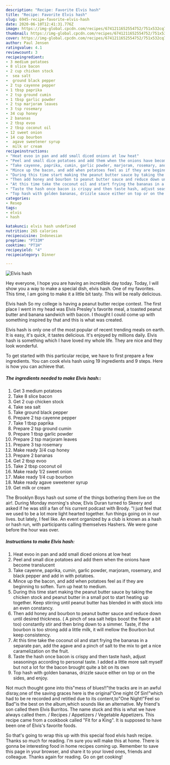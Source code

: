 ```yaml
---
description: "Recipe: Favorite Elvis hash"
title: "Recipe: Favorite Elvis hash"
slug: 6945-recipe-favorite-elvis-hash
date: 2020-06-10T12:41:31.776Z
image: https://img-global.cpcdn.com/recipes/6741211652554752/751x532cq70/elvis-hash-recipe-main-photo.jpg
thumbnail: https://img-global.cpcdn.com/recipes/6741211652554752/751x532cq70/elvis-hash-recipe-main-photo.jpg
cover: https://img-global.cpcdn.com/recipes/6741211652554752/751x532cq70/elvis-hash-recipe-main-photo.jpg
author: Paul Jensen
ratingvalue: 4.1
reviewcount: 3
recipeingredient:
- 3 medium potatoes
- 8 slice bacon
- 2 cup chicken stock
-  sea salt
-  ground black pepper
- 2 tsp cayenne pepper
- 1 tbsp paprika
- 2 tsp ground cumin
- 1 tbsp garlic powder
- 2 tsp marjoram leaves
- 3 tsp rosemary
- 34 cup honey
- 2 bananas
- 2 tbsp evoo
- 2 tbsp coconut oil
- 12 sweet onion
- 14 cup bourbon
-  agave sweetener syrup
-  milk or cream
recipeinstructions:
- "Heat evoo in pan and add small diced onions at low heat"
- "Peel and small dice potatoes and add them when the onions have become translucent"
- "Take cayenne, paprika, cumin, garlic powder, marjoram, rosemary, and black pepper and add in with potatoes."
- "Mince up the bacon, and add when potatoes feel as if they are beginning to soften. Turn up heat to medium."
- "During this time start making the peanut butter sauce by taking the chicken stock and peanut butter in a small pot to start heating up together. Keep stirring until peanut butter has blended in with stock into an even constancy."
- "Then add honey and bourbon to peanut butter sauce and reduce down until desired thickness. ( A pinch of sea salt helps boost the flavor a bit too) constantly stir and then bring down to a simmer. Taste, if the bourbon is too strong add a little milk, it will mellow the Bourbon but keep consistency."
- "At this time take the coconut oil and start frying the bananas in a separate pan, add the agave and a pinch of salt to the mix to get a nice caramelization on the fruit."
- "Taste the hash once bacon is crispy and then taste hash, adjust seasonings according to personal taste. I added a little more salt myself but not a lot for the bacon brought quite a bit on its own"
- "Top hash with golden bananas, drizzle sauce either on top or on the sides, and enjoy."
categories:
- Resep
tags:
- elvis
- hash

katakunci: elvis hash undefined
nutrition: 265 calories
recipecuisine: Indonesian
preptime: "PT33M"
cooktime: "PT1H"
recipeyield: "4"
recipecategory: Dinner

---
```



![Elvis hash](https://img-global.cpcdn.com/recipes/6741211652554752/751x532cq70/elvis-hash-recipe-main-photo.jpg)

Hey everyone, I hope you are having an incredible day today. Today, I will show you a way to make a special dish, elvis hash. One of my favorites. This time, I am going to make it a little bit tasty. This will be really delicious.

Elvis hash So my college is having a peanut butter recipe contest. The first place I went in my head was Elvis Presley&#39;s favorite meal, a toasted peanut butter and banana sandwich with bacon. I thought I could come up with something inspired by that and this is what was created.

Elvis hash is only one of the most popular of recent trending meals on earth. It is easy, it's quick, it tastes delicious. It's enjoyed by millions daily. Elvis hash is something which I have loved my whole life. They are nice and they look wonderful.


To get started with this particular recipe, we have to first prepare a few ingredients. You can cook elvis hash using 19 ingredients and 9 steps. Here is how you can achieve that.

##### The ingredients needed to make Elvis hash::

1. Get 3 medium potatoes
1. Take 8 slice bacon
1. Get 2 cup chicken stock
1. Take  sea salt
1. Take  ground black pepper
1. Prepare 2 tsp cayenne pepper
1. Take 1 tbsp paprika
1. Prepare 2 tsp ground cumin
1. Prepare 1 tbsp garlic powder
1. Prepare 2 tsp marjoram leaves
1. Prepare 3 tsp rosemary
1. Make ready 3/4 cup honey
1. Prepare 2 bananas
1. Get 2 tbsp evoo
1. Take 2 tbsp coconut oil
1. Make ready 1/2 sweet onion
1. Make ready 1/4 cup bourbon
1. Make ready  agave sweetener syrup
1. Get  milk or cream


The Brooklyn Boys hash out some of the things bothering them live on the air!. During Monday morning&#39;s show, Elvis Duran turned to Skeery and asked if he was still a fan of his current podcast with Brody. &#34;I just feel that we used to be a lot more light hearted together. fun things going on in our lives. but lately, I feel like. An event organized by a club is known as a hash or hash run, with participants calling themselves Hashers. We were gone before the hour was over. 

##### Instructions to make Elvis hash:

1. Heat evoo in pan and add small diced onions at low heat
1. Peel and small dice potatoes and add them when the onions have become translucent
1. Take cayenne, paprika, cumin, garlic powder, marjoram, rosemary, and black pepper and add in with potatoes.
1. Mince up the bacon, and add when potatoes feel as if they are beginning to soften. Turn up heat to medium.
1. During this time start making the peanut butter sauce by taking the chicken stock and peanut butter in a small pot to start heating up together. Keep stirring until peanut butter has blended in with stock into an even constancy.
1. Then add honey and bourbon to peanut butter sauce and reduce down until desired thickness. ( A pinch of sea salt helps boost the flavor a bit too) constantly stir and then bring down to a simmer. Taste, if the bourbon is too strong add a little milk, it will mellow the Bourbon but keep consistency.
1. At this time take the coconut oil and start frying the bananas in a separate pan, add the agave and a pinch of salt to the mix to get a nice caramelization on the fruit.
1. Taste the hash once bacon is crispy and then taste hash, adjust seasonings according to personal taste. I added a little more salt myself but not a lot for the bacon brought quite a bit on its own
1. Top hash with golden bananas, drizzle sauce either on top or on the sides, and enjoy.


Not much thought gone into this&#34;mess of blues!!&#34;the tracks are in an awful disray,one of the saving graces here is the original&#34;One night Of Sin!&#34;which had to be re recorded and retitled due to its content,to&#34;One Night!&#34;Feel so Bad&#34;is the best on the album,which sounds like an alternative. My friend&#39;s son called them Elvis Burritos. The name stuck and this is what we have always called them. / Recipes / Appetizers / Vegetable Appetizers. This recipe came from a cookbook called &#34;Fit for a King&#34;. It is supposed to have been one of Elvis&#39;s favorite foods. 

So that's going to wrap this up with this special food elvis hash recipe. Thanks so much for reading. I'm sure you will make this at home. There is gonna be interesting food in home recipes coming up. Remember to save this page in your browser, and share it to your loved ones, friends and colleague. Thanks again for reading. Go on get cooking!
